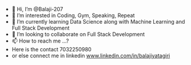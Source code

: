 - 👋 Hi, I’m @Balaji-207
- 👀 I’m interested in Coding, Gym, Speaking, Repeat
- 🌱 I’m currently learning Data Science along with Machine Learning and Full Stack Development
- 💞️ I’m looking to collaborate on Full Stack Development
- 📫 How to reach me ...?
- Here is the contact 7032250980 
- or else connect me in linkedin www.linkedin.com/in/balajiyatagiri
<!---
Balaji-207/Balaji-207 is a ✨ special ✨ repository because its `README.md` (this file) appears on your GitHub profile.
You can click the Preview link to take a look at your changes.
--->
